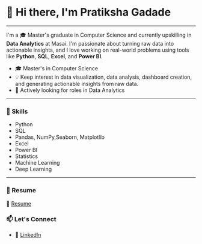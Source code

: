 
# 👋 Hi there, I'm Pratiksha Gadade

---

I'm a 🎓 Master's graduate in Computer Science and currently upskilling in **Data Analytics** at Masai. I'm passionate about turning raw data into actionable insights, and I love working on real-world problems using tools like **Python**, **SQL**, **Excel**, and **Power BI**.

- 🎓 Master's in Computer Science
- 💡 Keep interest in data visualization, data analysis, dashboard creation, and generating actionable insights from raw data.
- 🚀 Actively looking for roles in Data Analytics 

---

### 🧰 Skills
- Python
- SQL
- Pandas, NumPy,Seaborn, Matplotlib
- Excel
- Power BI
- Statistics
- Machine Learning
- Deep Learning

---

### 📄 Resume  
📎 [Resume](#)


### 📫 Let's Connect

- 💼 [LinkedIn](www.linkedin.com/in/pratiksha-gadade)


